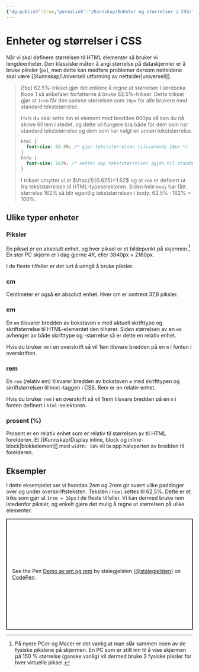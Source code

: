 ```yaml
---
{"dg-publish":true,"permalink":"/Kunnskap/Enheter og størrelser i CSS/","title":"Enheter og størrelser i CSS","tags":["css","it1"]}
---
```



# Enheter og størrelser i CSS
Når vi skal definere størrelsen til HTML elementer så bruker vi lengdeenheter. Den klassiske måten å angi størrelse på dataskjermer er å bruke piksler (`px`), men dette kan medføre problemer dersom nettsidene skal være [[Kunnskap/Universell utforming av nettsider\|universell]].

>[!tip] 62.5%-trikset gjør det enklere å regne ut størrelser
>I læreboka Kode 1 så anbefaler forfatterne å bruke 62.5%-trikset. Dette trikset gjør at `1rem` får den samme størrelsen som `10px` for alle brukere med standard tekststørrelse.
>
> Hvis du skal sette inn et element med bredden 600px så kan du nå skrive 60rem i stedet, og dette vil fungere bra både for dem som har standard tekststørrelse og dem som har valgt en annen tekststørrelse.
>
>```css
>html {
>	font-size: 62.5%; /* gjør tekststørrelsen tilsvarende 10px */
>}
>body {
>	font-size: 162%; /* setter opp tekststørrelsen igjen til standard */}
>}
>```
>
> I trikset utnytter vi at $\frac{1}{0.625}=1.62$ og at `rem` er definert ut fra tekststørrelsen til HTML-typeselektoren. Siden hele `body` har fått størrelse 162% så blir egentlig tekststørrelsen i body: $62.5 \%\cdot 162\%=100\%$.

## Ulike typer enheter

### Piksler
En piksel er en absolutt enhet, og hver piksel er et bildepunkt på skjermen.[^1] En stor PC skjerm er i dag gjerne *4K*, eller 3840px × 2160px. 

I de fleste tilfeller er det lurt å unngå å bruke piksler.

### cm
Centimeter er også en absolutt enhet. Hver cm er omtrent 37,8 piksler.

### em
En `em` tilsvarer bredden av bokstaven `m` med aktuell skrifttype og skriftstørrelse til HTML-elementet den tilhører. Siden størrelsen av en `em` avhenger av både skrifttype og -størrelse så er dette en relativ enhet.

Hvis du bruker `em` i en overskrift så vil 1em tilsvare bredden på en `m` i fonten i overskriften.

### rem
En `rem` (relativ em) tilsvarer bredden av bokstaven `m` med skrifttypen og skriftstørrelsen til `html`-taggen i CSS. Rem er en relativ enhet.

Hvis du bruker `rem` i en overskrift så vil 1rem tilsvare bredden på en `m` i fonten definert i `html`-selektoren.

### prosent (%)
Prosent er en relativ enhet som er relativ til størrelsen av til HTML forelderen. Et [[Kunnskap/Display inline, block og inline-block\|blokkelement]] med `width: 50%` vil ta opp halvparten av bredden til forelderen.

## Eksempler
I dette eksempelet ser vi hvordan 2em og 2rem gir svært ulike paddinger over og under overskriftsteksten. Teksten i `html` settes til 62,5%. Dette er et triks som gjør at `1rem = 10px` i de fleste tilfeller. Vi kan dermed bruke rem istedenfor piksler, og enkelt gjøre det mulig å regne ut størrelsen på ulike elementer.

<p class="codepen" data-height="300" data-default-tab="css,result" data-slug-hash="yLGEwVZ" data-user="stalegjelsten" style="height: 300px; box-sizing: border-box; display: flex; align-items: center; justify-content: center; border: 2px solid; margin: 1em 0; padding: 1em;">
<span>See the Pen <a href="https://codepen.io/stalegjelsten/pen/yLGEwVZ">
Demo av em og rem</a> by stalegjelsten (<a href="https://codepen.io/stalegjelsten">@stalegjelsten</a>)
on <a href="https://codepen.io">CodePen</a>.</span>
</p>
<script async src="https://cpwebassets.codepen.io/assets/embed/ei.js"></script>

[^1]: På nyere PCer og Macer er det vanlig at man slår sammen noen av de fysiske pikslene på skjermen. En PC som er stilt inn til å vise skjermen på 150 % størrelse (ganske vanlig) vil dermed bruke 3 fysiske piksler for hver virtuelle piksel.
